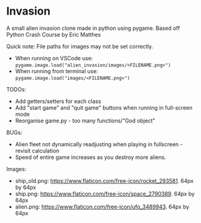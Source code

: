 # Invasion
A small alien invasion clone made in python using pygame. 
Based off Python Crash Course by Eric Matthes

Quick note: File paths for images may not be set correctly. 
* When running on VSCode use: `pygame.image.load("alien_invasion/images/<FILENAME.png>")`
* When running from terminal use: `pygame.image.load("images/<FILENAME.png>")`

TODOs: 
* Add getters/setters for each class 
* Add "start game" and "quit game" buttons when running in full-screen mode
* Reorganise game.py - too many functions/"God object" 

BUGs:
* Alien fleet not dynamically readjusting when playing in fullscreen - revisit calculation
* Speed of entire game increases as you destroy more aliens.

Images:
* ship_old.png: https://www.flaticon.com/free-icon/rocket_293581. 64px by 64px
* ship.png: https://www.flaticon.com/free-icon/space_2790389. 64px by 64px
* alien.png: https://www.flaticon.com/free-icon/ufo_3489943. 64px by 64px
